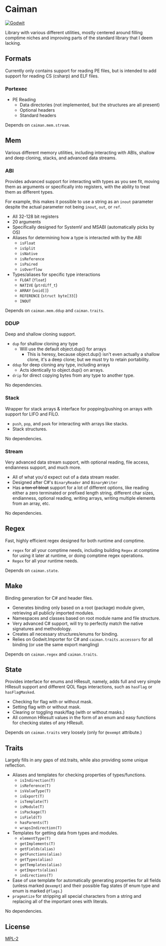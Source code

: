 # Caiman

[![Godwit](https://img.shields.io/badge/Godwit-orange?style=for-the-badge&logo=github)](https://github.com/cetio/godwit)

Library with various different utilities, mostly centered around filling comptime niches and improving parts of the standard library that I deem lacking.

## Formats

Currently only contains support for reading PE files, but is intended to add support for reading CS (csharp) and ELF files.

### Portexec

- PE Reading
    - Data directories (not implemented, but the structures are all present)
    - Optional headers
    - Standard headers

Depends on `caiman.mem.stream`.

## Mem

Various different memory utilities, including interacting with ABIs, shallow and deep cloning, stacks, and advanced data streams.

### ABI

Provides advanced support for interacting with types as you see fit, moving them as arguments or specifically into registers, with the ability to treat them as different types.

For example, this makes it possible to use a string as an `inout` parameter despite the actual parameter not being `inout`, `out`, or `ref`.

- All 32-128 bit registers
- 20 arguments
- Specifically designed for SystemV and MSABI (automatically picks by OS)
- Aliases for determining how a type is interacted with by the ABI
    - `isFloat`
    - `isSplit`
    - `isNative`
    - `isReference`
    - `isPaired`
    - `isOverflow`
- Types/aliases for specific type interactions
    - `FLOAT` (`float`)
    - `NATIVE` (`ptrdiff_t`)
    - `ARRAY` (`void[]`)
    - `REFERENCE` (`struct byte[33]`)
    - `INOUT`

Depends on `caiman.mem.ddup` and `caiman.traits`.

### DDUP

Deep and shallow cloning support.

- `dup` for shallow cloning any type
    - Will use the default object.dup() for arrays
        - This is heresy, because object.dup() isn't even actually a shallow clone, it's a deep clone; but we must try to retain portability.
- `ddup` for deep cloning any type, including arrays
    - Acts identically to object.dup() on arrays.
- `drip` for direct copying bytes from any type to another type.

No dependencies.

### Stack

Wrapper for stack arrays & interface for popping/pushing on arrays with support for LIFO and FILO.

- `push`, `pop`, and `peek` for interacting with arrays like stacks.
- Stack structures.

No dependencies.

### Stream

Very advanced data stream support, with optional reading, file access, endianness support, and much more.

- All of what you'd expect out of a data stream reader.
- Designed after C#'s `BinaryReader` and `BinaryWriter`
- Has ~~a ton of bloat~~ support for a lot of different options, like reading either a zero terminated or prefixed length string, different char sizes, endianness, optional reading, writing arrays, writing multiple elements from an array, etc.

No dependencies.

## Regex

Fast, highly efficient regex designed for both runtime and comptime.

- `regex` for all your comptime needs, including building `Regex` at comptime for using it later at runtime, or doing comptime regex operations.
- `Regex` for all your runtime needs.

Depends on `caiman.state`.

## Make

Binding generation for C# and header files.

- Generates binding only based on a root (package) module given, retrieving all publicly imported modules.
- Namespaces and classes based on root module name and file structure.
- Very advanced C# support, will try to perfectly match the native signatures and methodology.
- Creates all necessary structures/enums for binding.
- Relies on Godwit.Importer for C# and `caiman.traits.accessors` for all binding (or use the same export mangling)

Depends on `caiman.regex` and `caiman.traits`.

## State

Provides interface for enums and HResult, namely, adds full and very simple HResult support and different QOL flags interactions, such as `hasFlag` or `hasFlagMasked`.

- Checking for flag with or without mask.
- Setting flag with or without mask.
- Clearing or toggling mask/flag (with or without masks.)
- All common HResult values in the form of an enum and easy functions for checking states of any HResult.

Depends on `caiman.traits` very loosely (only for `@exempt` attribute.)

## Traits

Largely fills in any gaps of std.traits, while also providing some unique reflection.

- Aliases and templates for checking properties of types/functions.
    - `isIndirection(T)`
    - `isReference(T)`
    - `isValueType(T)`
    - `isExport(T)`
    - `isTemplate(T)`
    - `isModule(T)`
    - `isPackage(T)`
    - `isField(T)`
    - `hasParents(T)`
    - `wrapsIndirection(T)`
- Templates for getting data from types and modules.
    - `elementType(T)`
    - `getImplements(T)`
    - `getFields(alias)`
    - `getFunctions(alias)`
    - `getTypes(alias)`
    - `getTemplates(alias)`
    - `getImports(alias)`
    - `indirections(T)`
- Ease of use template for automatically generating properties for all fields (unless marked `@exempt`) and their possible flag states (if enum type and enum is marked `@flags`.)
- `pragmatize` for stripping all special characters from a string and replacing all of the important ones with literals.

No dependencies.

## License

[MPL-2](/LICENSE.txt)
